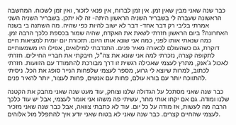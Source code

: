 כבר שנה שאני מבין שאין זמן. אין זמן לברוח,
אין פנאי לזכור,
ואין זמן לשכוח.
המחשבה הראשונה שעברה לי בשבריר השניה הראשון היתה- זה לא יתכן.
בשבריר השניה השני אמרתי בליבי רק דבר אחד-
דבר לא ישוב להיות כפי שהיה.
מה השתנה בי בשנה האחרונה? 
ביום הראשון חזרתי לשאת את האקדח, שהיה שמור בכספת כלכך הרבה זמן.
כמה שנאתי אותו לפני, כמה אני שונא אותו היום.
תזכורת יום יומית למציאות חיים דוקרת, גם כשהעולם לכאורה מאיר פנים.
התנדבתי למילואים, אפילו היו משמעותיים לתקופה קצרה,
נזכרתי למה אני שונא את צה"ל, חיבקתי את חבריי החיילים.
חזרתי לאכול ג'אנק, מתרץ לעצמי שאכילה רגשית זו דרך מבורכת להתמודד עם הזוועות.
חזרתי לכתוב, למרות שיוצא לי גרוע, מספר לעצמי שלפחות הנייר סופג את הכל.
ניסיתי להתווכח יותר עם בורא עולם, פחות עם אנשים,
פחות לעצור, יותר להאיר פנים.

כבר שנה שאני מסתכל על הגדולה שלנו וצוחק,
עוד מעט שנה שאני מחבק את הקטנה שלנו ומודה.
גם אם יקחו אותי מחר, עשיתי פה משהו אני אומר לעצמי,
אבל יש עוד כלכך הרבה מה לעשות, אז מודה על כל יום.
עוד לא כתבתי צוואה, אבל כבר שנה שאני מזכיר לעצמי שהחיים קצרים.
כבר שנה שאני לא בטוח שאני יודע איך להתפלל מול אלוהים.

